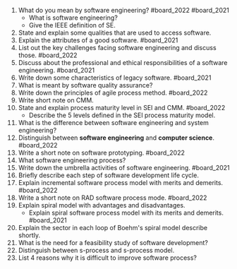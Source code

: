 1. What do you mean by software engineering? #board_2022 #board_2021 
	- What is software engineering?
	- Give the IEEE definition of SE.
2. State and explain some qualities that are used to access software.
3. Explain the attributes of a good software. #board_2021 
4. List out the key challenges facing software engineering and discuss those. #board_2022 
5. Discuss about the professional and ethical responsibilities of a software engineering. #board_2021 
6. Write down some characteristics of legacy software. #board_2021 
7. What is meant by software quality assurance?
8. Write down the principles of agile process method. #board_2022 
9. Write short note on CMM.
10. State and explain process maturity level in SEI and CMM. #board_2022 
	- Describe the 5 levels defined in the SEI process maturity model.
11. What is the difference between software engineering and system engineering?
12. Distinguish between **software engineering** and **computer science**. #board_2022 
13. Write a short note on software prototyping. #board_2022 
14. What software engineering process?
15. Write down the umbrella activities of software engineering. #board_2021 
16. Briefly describe each step of software development life cycle.
17. Explain incremental software process model with merits and demerits. #board_2022 
18. Write a short note on RAD software process mode. #board_2022 
19. Explain spiral model with advantages and disadvantages.
	- Explain spiral software process model with its merits and demerits. #board_2021 
20. Explain the sector in each loop of Boehm's spiral model describe shortly.
21. What is the need for a feasibility study of software development?
22. Distinguish between s-process and s-process model.
23. List 4 reasons why it is difficult to improve software process?